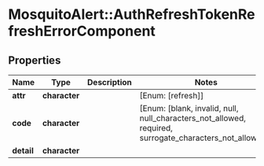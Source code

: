 # MosquitoAlert::AuthRefreshTokenRefreshErrorComponent


## Properties
Name | Type | Description | Notes
------------ | ------------- | ------------- | -------------
**attr** | **character** |  | [Enum: [refresh]] 
**code** | **character** |  | [Enum: [blank, invalid, null, null_characters_not_allowed, required, surrogate_characters_not_allowed]] 
**detail** | **character** |  | 


